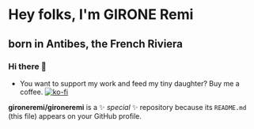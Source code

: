 Hey folks, I'm GIRONE Remi
==========================

born in Antibes, the French Riviera
------------------------------------

### Hi there 👋
*	You want to support my work and feed my tiny daughter? Buy me a coffee.
[![ko-fi](https://www.ko-fi.com/img/githubbutton_sm.svg)](https://ko-fi.com/I3I31WP99)

**gironeremi/gironeremi** is a ✨ _special_ ✨ repository because its `README.md` (this file) appears on your GitHub profile.
